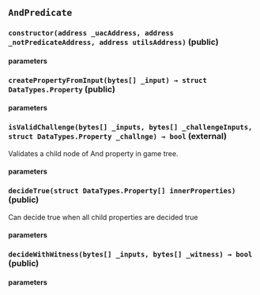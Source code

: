 ## `AndPredicate`



### `constructor(address _uacAddress, address _notPredicateAddress, address utilsAddress)` (public)



#### parameters
### `createPropertyFromInput(bytes[] _input) → struct DataTypes.Property` (public)



#### parameters
### `isValidChallenge(bytes[] _inputs, bytes[] _challengeInputs, struct DataTypes.Property _challnge) → bool` (external)


Validates a child node of And property in game tree.
#### parameters
### `decideTrue(struct DataTypes.Property[] innerProperties)` (public)


Can decide true when all child properties are decided true
#### parameters
### `decideWithWitness(bytes[] _inputs, bytes[] _witness) → bool` (public)



#### parameters
